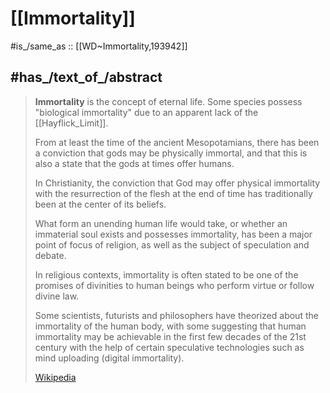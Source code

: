 
# [[Immortality]] 

#is_/same_as :: [[WD~Immortality,193942]] 

## #has_/text_of_/abstract 

> **Immortality** is the concept of eternal life. 
> Some species possess "biological immortality" due to an apparent lack of the [[Hayflick_Limit]]. 
>
> From at least the time of the ancient Mesopotamians, 
> there has been a conviction that gods may be physically immortal, 
> and that this is also a state that the gods at times offer humans. 
> 
> In Christianity, the conviction that God may offer physical immortality 
> with the resurrection of the flesh at the end of time 
> has traditionally been at the center of its beliefs. 
> 
> What form an unending human life would take, 
> or whether an immaterial soul exists and possesses immortality, 
> has been a major point of focus of religion, as well as the subject of speculation and debate. 
> 
> In religious contexts, immortality is often stated to be one of the promises of divinities 
> to human beings who perform virtue or follow divine law.
>
> Some scientists, futurists and philosophers have theorized 
> about the immortality of the human body, with some suggesting 
> that human immortality may be achievable in the first few decades of the 21st century 
> with the help of certain speculative technologies such as mind uploading (digital immortality).
>
> [Wikipedia](https://en.wikipedia.org/wiki/Immortality) 

